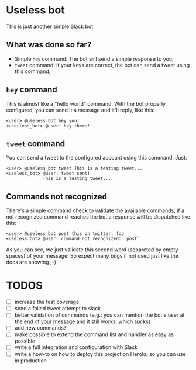 # Useless bot

This is just another simple Slack bot

## What was done so far?
* Simple `hey` command: The bot will send a simple response to you;
* `tweet` command: if your keys are correct, the bot can send a tweet using this command;


## `hey` command
This is almost like a "hello world" command. With the bot properly configured, you can send it a message and it'll reply, like this:

```
<user> @useless_bot hey you!
<userless_bot> @user: hey there!
```

## `tweet` command
You can send a tweet to the configured account using this command. Just:

```
<user> @useless_bot tweet This is a testing tweet...
<useless_bot> @user: tweet sent!
              This is a testing tweet...
```

## Commands not recognized
There's a simple command check to validate the available commands, if a not recognized command reaches the bot a response will be dispatched like this:

```
<user> @useless_bot post this on twitter: foo
<useless_bot> @user: command not recognized: `post`
```

As you can see, we just validate this second word (separeted by empty spaces) of your message. So expect many bugs if not used just like the docs are showing ;-)

# TODOS
- [ ] increase the test coverage
- [ ] send a failed tweet attempt to slack
- [ ] better validation of commands (e.g.: you can mention the bot's user at the end of your message and it still works, which sucks)
- [ ] add new commands?
- [ ] make possible to extend the command list and handler as easy as possible
- [ ] write a full integration and configuration with Slack
- [ ] write a how-to on how to deploy this project on Heroku so you can use in production
